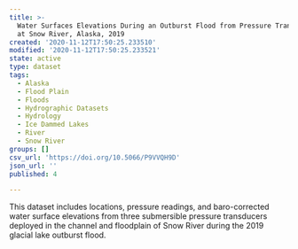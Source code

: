 ```yaml
---
title: >-
  Water Surfaces Elevations During an Outburst Flood from Pressure Transducers
  at Snow River, Alaska, 2019
created: '2020-11-12T17:50:25.233510'
modified: '2020-11-12T17:50:25.233521'
state: active
type: dataset
tags:
  - Alaska
  - Flood Plain
  - Floods
  - Hydrographic Datasets
  - Hydrology
  - Ice Dammed Lakes
  - River
  - Snow River
groups: []
csv_url: 'https://doi.org/10.5066/P9VVQH9D'
json_url: ''
published: 4

---
```

This dataset includes locations, pressure readings, and baro-corrected water surface elevations from three submersible pressure transducers deployed in the channel and floodplain of Snow River during the 2019 glacial lake outburst flood.
